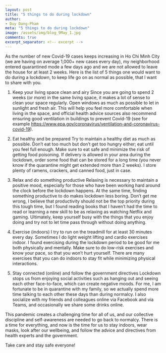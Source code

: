 ```yaml
---
layout: post
title: "5 things to do during lockdown"
author:
- Duy Dang-Pham
meta: "5 things to do during lockdown"
image: /assets/img/blog_9May_1.jpg
comments: true
excerpt_separator: <!-- excerpt -->
---
```

As the number of new Covid-19 cases keeps increasing in Ho Chi Minh City (we are having on average 1,000+ new cases every day), my neighborhood entered quarantined mode a few days ago and we are not allowed to leave the house for at least 2 weeks. Here is the list of 5 things one would want to do during a lockdown, to keep life go on as normal as possible, that I want to share with you.<!-- excerpt -->

1. Keep your living space clean and airy
Since you are going to spend 2 weeks (or more) in the same living space, it makes a lot of sense to clean your space regularly. Open windows as much as possible to let in sunlight and fresh air. This will help you feel more comfortable when living in the space, and official health advice sources also recommend ensuring good ventilation in buildings to prevent Covid-19 (see for example https://www.epa.gov/coronavirus/ventilation-and-coronavirus-covid-19).

2. Eat healthy and be prepared
Try to maintain a healthy diet as much as possible. Don’t eat too much but don’t get too hungry either; eat until you feel full enough. Make sure to eat safe and minimize the risk of getting food poisoning. If delivery is allowed in your area during the lockdown, order some food that can be stored for a long time (you never know if the quarantine might get extended more than 2 weeks). I store plenty of ramens, crackers, and canned food, just in case.

3. Relax and do something productive
Relaxing is necessary to maintain a positive mood, especially for those who have been working hard around the clock before the lockdown happens. At the same time, finding something productive to do makes lockdown less boring. Don’t get me wrong, I believe that productivity should not be the top priority during this tough time, but I found reading books that I haven’t had the time to read or learning a new skill to be as relaxing as watching Netflix and gaming. Ultimately, keep yourself busy with the things that you enjoy doing and try not to let time pass through without doing anything.

4. Exercise (indoors)
I try to run on the treadmill for at least 30 minutes every day. Sometimes I do light weight lifting and cardio exercises indoor. I found exercising during the lockdown period to be good for me both physically and mentally. Make sure to do low-risk exercises and know your pace, so that you won’t hurt yourself. There are many exercises that you can do indoors to stay fit while minimizing physical interactions.

5. Stay connected (online) and follow the government directives
Lockdown stops us from enjoying social activities such as hanging out and seeing each other face-to-face, which can create negative moods. For me, I am fortunate to be in quarantine with my family, so we actually spend more time talking to each other these days than during normalcy. I also socialize with my friends and colleagues online via Facebook and via Teams, and occasionally we share some drinks online.

This pandemic creates a challenging time for all of us, and our collective discipline and self-awareness are needed to go back to normalcy. There is a time for everything, and now is the time for us to stay indoors, wear masks, look after our wellbeing, and follow the advice and directives from health experts and the government.

Take care and stay safe everyone!